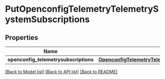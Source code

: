 # PutOpenconfigTelemetryTelemetrySystemSubscriptions

## Properties
Name | Type | Description | Notes
------------ | ------------- | ------------- | -------------
**openconfig_telemetrysubscriptions** | [**OpenconfigTelemetryTelemetrySystemOpenconfigtelemetrytelemetrysystemSubscriptions**](OpenconfigTelemetryTelemetrySystemOpenconfigtelemetrytelemetrysystemSubscriptions.md) |  | [optional] 

[[Back to Model list]](../README.md#documentation-for-models) [[Back to API list]](../README.md#documentation-for-api-endpoints) [[Back to README]](../README.md)


